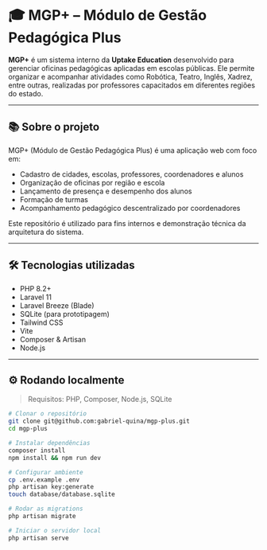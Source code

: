 # 🎓 MGP+ – Módulo de Gestão Pedagógica Plus

**MGP+** é um sistema interno da **Uptake Education** desenvolvido para gerenciar oficinas pedagógicas aplicadas em escolas públicas. Ele permite organizar e acompanhar atividades como Robótica, Teatro, Inglês, Xadrez, entre outras, realizadas por professores capacitados em diferentes regiões do estado.

---

## 📚 Sobre o projeto

MGP+ (Módulo de Gestão Pedagógica Plus) é uma aplicação web com foco em:

- Cadastro de cidades, escolas, professores, coordenadores e alunos
- Organização de oficinas por região e escola
- Lançamento de presença e desempenho dos alunos
- Formação de turmas
- Acompanhamento pedagógico descentralizado por coordenadores

Este repositório é utilizado para fins internos e demonstração técnica da arquitetura do sistema.

---

## 🛠️ Tecnologias utilizadas

- PHP 8.2+
- Laravel 11
- Laravel Breeze (Blade)
- SQLite (para prototipagem)
- Tailwind CSS
- Vite
- Composer & Artisan
- Node.js

---

## ⚙️ Rodando localmente

> Requisitos: PHP, Composer, Node.js, SQLite

```bash
# Clonar o repositório
git clone git@github.com:gabriel-quina/mgp-plus.git
cd mgp-plus

# Instalar dependências
composer install
npm install && npm run dev

# Configurar ambiente
cp .env.example .env
php artisan key:generate
touch database/database.sqlite

# Rodar as migrations
php artisan migrate

# Iniciar o servidor local
php artisan serve

